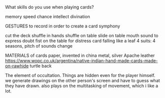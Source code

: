 What skills do you use when playing cards? 

memory 
speed
chance
intellect 
divination

GESTURES to record in order to create a card symphony

cut the deck
shuffle in hands
shuffle on table
slide on table
mouth sound to express doubt
fist on the table for distress
card falling like a leaf
4 suits: 4 seasons, pitch of sounds change

MATERIALS of cards
paper, invented in china
metal, silver
Apache leather https://www.wopc.co.uk/argentina/native-indian-hand-made-cards-made-on-rawhide
turtle back

The element of occultation. Things are hidden even for the player himself. we generate drawings on the other person's screen and have to guess what they have drawn. also plays on the multitasking of movement, which i like a lot.
